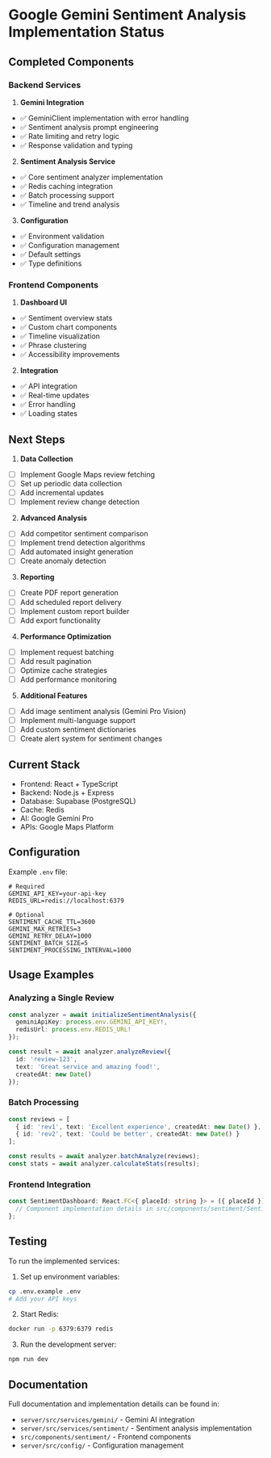 # Google Gemini Sentiment Analysis Implementation Status

## Completed Components

### Backend Services

1. **Gemini Integration**
- ✅ GeminiClient implementation with error handling
- ✅ Sentiment analysis prompt engineering
- ✅ Rate limiting and retry logic
- ✅ Response validation and typing

2. **Sentiment Analysis Service**
- ✅ Core sentiment analyzer implementation
- ✅ Redis caching integration
- ✅ Batch processing support
- ✅ Timeline and trend analysis

3. **Configuration**
- ✅ Environment validation
- ✅ Configuration management
- ✅ Default settings
- ✅ Type definitions

### Frontend Components

1. **Dashboard UI**
- ✅ Sentiment overview stats
- ✅ Custom chart components
- ✅ Timeline visualization
- ✅ Phrase clustering
- ✅ Accessibility improvements

2. **Integration**
- ✅ API integration
- ✅ Real-time updates
- ✅ Error handling
- ✅ Loading states

## Next Steps

1. **Data Collection**
- [ ] Implement Google Maps review fetching
- [ ] Set up periodic data collection
- [ ] Add incremental updates
- [ ] Implement review change detection

2. **Advanced Analysis**
- [ ] Add competitor sentiment comparison
- [ ] Implement trend detection algorithms
- [ ] Add automated insight generation
- [ ] Create anomaly detection

3. **Reporting**
- [ ] Create PDF report generation
- [ ] Add scheduled report delivery
- [ ] Implement custom report builder
- [ ] Add export functionality

4. **Performance Optimization**
- [ ] Implement request batching
- [ ] Add result pagination
- [ ] Optimize cache strategies
- [ ] Add performance monitoring

5. **Additional Features**
- [ ] Add image sentiment analysis (Gemini Pro Vision)
- [ ] Implement multi-language support
- [ ] Add custom sentiment dictionaries
- [ ] Create alert system for sentiment changes

## Current Stack

- Frontend: React + TypeScript
- Backend: Node.js + Express
- Database: Supabase (PostgreSQL)
- Cache: Redis
- AI: Google Gemini Pro
- APIs: Google Maps Platform

## Configuration

Example `.env` file:
```env
# Required
GEMINI_API_KEY=your-api-key
REDIS_URL=redis://localhost:6379

# Optional
SENTIMENT_CACHE_TTL=3600
GEMINI_MAX_RETRIES=3
GEMINI_RETRY_DELAY=1000
SENTIMENT_BATCH_SIZE=5
SENTIMENT_PROCESSING_INTERVAL=1000
```

## Usage Examples

### Analyzing a Single Review
```typescript
const analyzer = await initializeSentimentAnalysis({
  geminiApiKey: process.env.GEMINI_API_KEY!,
  redisUrl: process.env.REDIS_URL!
});

const result = await analyzer.analyzeReview({
  id: 'review-123',
  text: 'Great service and amazing food!',
  createdAt: new Date()
});
```

### Batch Processing
```typescript
const reviews = [
  { id: 'rev1', text: 'Excellent experience', createdAt: new Date() },
  { id: 'rev2', text: 'Could be better', createdAt: new Date() }
];

const results = await analyzer.batchAnalyze(reviews);
const stats = await analyzer.calculateStats(results);
```

### Frontend Integration
```typescript
const SentimentDashboard: React.FC<{ placeId: string }> = ({ placeId }) => {
  // Component implementation details in src/components/sentiment/SentimentDashboard.tsx
};
```

## Testing

To run the implemented services:

1. Set up environment variables:
```bash
cp .env.example .env
# Add your API keys
```

2. Start Redis:
```bash
docker run -p 6379:6379 redis
```

3. Run the development server:
```bash
npm run dev
```

## Documentation

Full documentation and implementation details can be found in:
- `server/src/services/gemini/` - Gemini AI integration
- `server/src/services/sentiment/` - Sentiment analysis implementation
- `src/components/sentiment/` - Frontend components
- `server/src/config/` - Configuration management